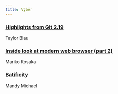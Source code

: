```yaml
---
title: Výběr
---
```


### [Highlights from Git 2.19](https://blog.github.com/2018-09-10-highlights-from-git-2-19/)
Taylor Blau

### [Inside look at modern web browser (part 2)](https://developers.google.com/web/updates/2018/09/inside-browser-part2)
Mariko Kosaka

### [Batificity](http://batificity.com/)
Mandy Michael
